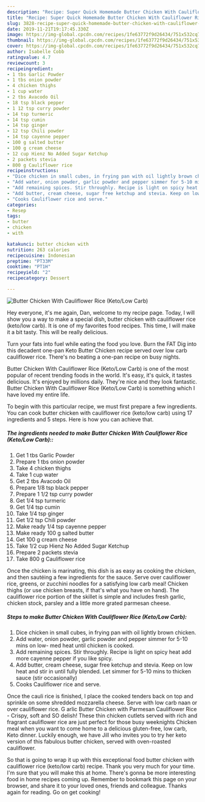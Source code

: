```yaml
---
description: "Recipe: Super Quick Homemade Butter Chicken With Cauliflower Rice (Keto/Low Carb)"
title: "Recipe: Super Quick Homemade Butter Chicken With Cauliflower Rice (Keto/Low Carb)"
slug: 3828-recipe-super-quick-homemade-butter-chicken-with-cauliflower-rice-keto-low-carb
date: 2019-11-21T19:17:45.330Z
image: https://img-global.cpcdn.com/recipes/1fe63772f9d26434/751x532cq70/butter-chicken-with-cauliflower-rice-ketolow-carb-recipe-main-photo.jpg
thumbnail: https://img-global.cpcdn.com/recipes/1fe63772f9d26434/751x532cq70/butter-chicken-with-cauliflower-rice-ketolow-carb-recipe-main-photo.jpg
cover: https://img-global.cpcdn.com/recipes/1fe63772f9d26434/751x532cq70/butter-chicken-with-cauliflower-rice-ketolow-carb-recipe-main-photo.jpg
author: Isabelle Cobb
ratingvalue: 4.7
reviewcount: 3
recipeingredient:
- 1 tbs Garlic Powder
- 1 tbs onion powder
- 4 chicken thighs
- 1 cup water
- 2 tbs Avacodo Oil
- 18 tsp black pepper
- 1 12 tsp curry powder
- 14 tsp turmeric
- 14 tsp cumin
- 14 tsp ginger
- 12 tsp Chili powder
- 14 tsp cayenne pepper
- 100 g salted butter
- 100 g cream cheese
- 12 cup Hienz No Added Sugar Ketchup
- 2 packets stevia
- 800 g Cauliflower rice
recipeinstructions:
- "Dice chicken in small cubes, in frying pan with oil lightly brown chicken."
- "Add water, onion powder, garlic powder and pepper simmer for 5-10 mins on low- med heat until chicken is cooked."
- "Add remaining spices. Stir throughly. Recipe is light on spicy heat add more cayenne pepper if you like spicy."
- "Add butter, cream cheese, sugar free ketchup and stevia. Keep on low heat and stir in until fully blended. Let simmer for 5-10 mins to thicken sauce (stir occasionally)"
- "Cooks Cauliflower rice and serve."
categories:
- Resep
tags:
- butter
- chicken
- with

katakunci: butter chicken with
nutrition: 263 calories
recipecuisine: Indonesian
preptime: "PT33M"
cooktime: "PT1H"
recipeyield: "2"
recipecategory: Dessert

---
```



![Butter Chicken With Cauliflower Rice (Keto/Low Carb)](https://img-global.cpcdn.com/recipes/1fe63772f9d26434/751x532cq70/butter-chicken-with-cauliflower-rice-ketolow-carb-recipe-main-photo.jpg)

Hey everyone, it's me again, Dan, welcome to my recipe page. Today, I will show you a way to make a special dish, butter chicken with cauliflower rice (keto/low carb). It is one of my favorites food recipes. This time, I will make it a bit tasty. This will be really delicious.

Turn your fats into fuel while eating the food you love. Burn the FAT Dig into this decadent one-pan Keto Butter Chicken recipe served over low carb cauliflower rice. There&#39;s no beating a one-pan recipe on busy nights.

Butter Chicken With Cauliflower Rice (Keto/Low Carb) is one of the most popular of recent trending foods in the world. It's easy, it's quick, it tastes delicious. It's enjoyed by millions daily. They're nice and they look fantastic. Butter Chicken With Cauliflower Rice (Keto/Low Carb) is something which I have loved my entire life.


To begin with this particular recipe, we must first prepare a few ingredients. You can cook butter chicken with cauliflower rice (keto/low carb) using 17 ingredients and 5 steps. Here is how you can achieve that.

##### The ingredients needed to make Butter Chicken With Cauliflower Rice (Keto/Low Carb)::

1. Get 1 tbs Garlic Powder
1. Prepare 1 tbs onion powder
1. Take 4 chicken thighs
1. Take 1 cup water
1. Get 2 tbs Avacodo Oil
1. Prepare 1/8 tsp black pepper
1. Prepare 1 1/2 tsp curry powder
1. Get 1/4 tsp turmeric
1. Get 1/4 tsp cumin
1. Take 1/4 tsp ginger
1. Get 1/2 tsp Chili powder
1. Make ready 1/4 tsp cayenne pepper
1. Make ready 100 g salted butter
1. Get 100 g cream cheese
1. Take 1/2 cup Hienz No Added Sugar Ketchup
1. Prepare 2 packets stevia
1. Take 800 g Cauliflower rice


Once the chicken is marinating, this dish is as easy as cooking the chicken, and then sautéing a few ingredients for the sauce. Serve over cauliflower rice, greens, or zucchini noodles for a satisfying low carb meal! Chicken thighs (or use chicken breasts, if that&#39;s what you have on hand). The cauliflower rice portion of the skillet is simple and includes fresh garlic, chicken stock, parsley and a little more grated parmesan cheese. 

##### Steps to make Butter Chicken With Cauliflower Rice (Keto/Low Carb):

1. Dice chicken in small cubes, in frying pan with oil lightly brown chicken.
1. Add water, onion powder, garlic powder and pepper simmer for 5-10 mins on low- med heat until chicken is cooked.
1. Add remaining spices. Stir throughly. Recipe is light on spicy heat add more cayenne pepper if you like spicy.
1. Add butter, cream cheese, sugar free ketchup and stevia. Keep on low heat and stir in until fully blended. Let simmer for 5-10 mins to thicken sauce (stir occasionally)
1. Cooks Cauliflower rice and serve.


Once the cauli rice is finished, I place the cooked tenders back on top and sprinkle on some shredded mozzarella cheese. Serve with low carb naan or over cauliflower rice. G arlic Butter Chicken with Parmesan Cauliflower Rice - Crispy, soft and SO delish! These thin chicken cutlets served with rich and fragrant cauliflower rice are just perfect for those busy weeknights Chicken meal when you want to come home to a delicious gluten-free, low carb, Keto dinner. Luckily enough, we have Jill who invites you to try her keto version of this fabulous butter chicken, served with oven-roasted cauliflower. 

So that is going to wrap it up with this exceptional food butter chicken with cauliflower rice (keto/low carb) recipe. Thank you very much for your time. I'm sure that you will make this at home. There's gonna be more interesting food in home recipes coming up. Remember to bookmark this page on your browser, and share it to your loved ones, friends and colleague. Thanks again for reading. Go on get cooking!
